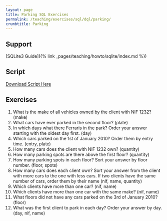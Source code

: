 ```yaml
---
layout: page
title: Parking SQL Exercises
permalink: /teaching/exercises/sql/dql/parking/
crumbtitle: Parking
---
```


## Support
[SQLite3 Guide]({% link _pages/teaching/howto/sqlite/index.md %})


## Script

[Download Script Here](/teaching/exercises/sql/dql/scripts/parking.sql)

## Exercises

1. What is the make of all vehicles owned by the client with NIF 1232? (make)
2. What cars have ever parked in the second floor? (plate)
3. In which days what there Ferraris in the park? Order your answer starting with the oldest day first. (day)
4. Which cars parked on the 1st of January 2010? Order them by entry time. (entry, plate)
5. How many cars does the client with NIF 1232 own? (quantity)
6. How many parking spots are there above the first floor? (quantity)
7. How many parking spots in each floor? Sort your answer by floor number. (floor, spots)
8. How many cars does each client own? Sort your answer from the client with more cars to the one with less cars. If two clients have the same number of cars, order them by their name (nif, name, quantity)
9. Which clients have more than one car? (nif, name)
10. Which clients have more than one car with the same make? (nif, name)
11. What floors did not have any cars parked on the 3rd of January 2010? (floor)
12. What was the first client to park in each day? Order your answer by day. (day, nif, name)